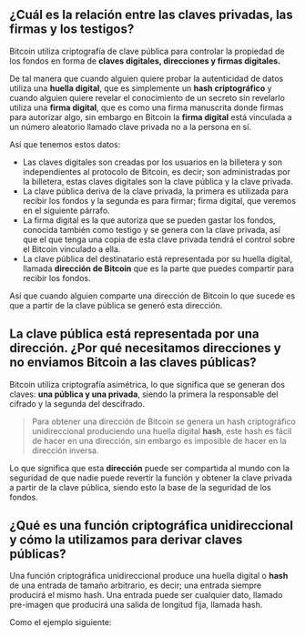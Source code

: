 
## ¿Cuál es la relación entre las claves privadas, las firmas y los testigos?

Bitcoin utiliza criptografía de clave pública  para controlar la propiedad de los fondos en forma de __claves digitales, direcciones y firmas digitales.__ 

De tal manera que cuando alguien quiere probar la autenticidad de datos utiliza una __huella digital__, que es simplemente un __hash criptográfico__ y cuando alguien quiere revelar el conocimiento de un secreto sin revelarlo utiliza una __firma digital__, que es como una firma manuscrita donde firmas para autorizar algo, sin embargo en Bitcoin la __firma digital__ está vinculada a un número aleatorio llamado clave privada no a la persona en sí. 

Así que tenemos estos datos:

- Las claves digitales son creadas por los usuarios en la billetera y son independientes al protocolo de Bitcoin, es decir; son administradas por la billetera, estas claves digitales son la clave pública y la clave privada.
- La clave pública deriva de la clave privada, la primera es utilizada para recibir los fondos y la segunda es para firmar; firma digital, que veremos en el siguiente párrafo.  
- La firma digital es la que autoriza que se pueden gastar los fondos, conocida también como testigo y se genera con la clave privada, así que el que tenga una copia de esta clave privada tendrá el control sobre el Bitcoin vinculado a ella. 
- La clave pública del destinatario está representada por su huella digital, llamada __dirección de Bitcoin__ que es la parte que puedes compartir para recibir los fondos. 

Así que cuando alguien comparte una dirección de Bitcoin lo que sucede es que a partir de la clave pública se generó esta dirección. 

## La clave pública está representada por una dirección. ¿Por qué necesitamos direcciones y no enviamos Bitcoin a las claves públicas?

Bitcoin utiliza criptografía asimétrica, lo que significa que se generan dos claves: __una pública y una privada__, siendo la primera la responsable del cifrado y la segunda del descifrado.

> Para obtener una dirección de Bitcoin se genera un hash criptográfico unidireccional produciendo una huella digital __hash__, este hash es fácil de hacer en una dirección, sin embargo es imposible de hacer en la dirección inversa. 

Lo que significa que esta __dirección__ puede ser compartida al mundo con la seguridad de que nadie puede revertir la función y obtener la clave privada a partir de la clave pública, siendo esto la base de la seguridad de los fondos. 

## ¿Qué es una función criptográfica unidireccional y cómo la utilizamos para derivar claves públicas?

Una función criptográfica unidireccional produce una huella digital o __hash__ de una entrada de tamaño arbitrario, es decir; una entrada siempre producirá el mismo hash.
Una entrada puede ser cualquier dato, llamado pre-imagen que producirá una salida de longitud fija, llamada hash.

Como el ejemplo siguiente:


